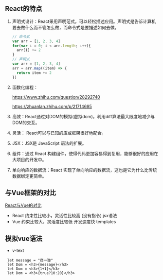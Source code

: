 ## React的特点

1. 声明式设计：React采用声明范式，可以轻松描述应用。声明式是告诉计算机要去做什么而不管怎么做，而命令式是要描述如何去做。

   ```js
   // 命令式
   var arr = [1, 2, 3, 4]
   for(var i = 0; i < arr.length; i++){
     arr[i] += 2
   }
   // 声明式
   var arr = [1, 2, 3, 4]
   arr = arr.map((item) => {
     return item += 2
   })
   ```

2. 函数化编程：

   https://www.zhihu.com/question/28292740

   https://zhuanlan.zhihu.com/p/21714695

3. 高效：React通过对DOM的模拟(虚拟dom)，利用diff算法最大限度地减少与DOM的交互。

4. 灵活： React可以与已知的库或框架很好地配合。

5. JSX：JSX是 JavaScript 语法的扩展。

6. 组件：通过 React 构建组件，使得代码更加容易得到复用，能够很好的应用在大项目的开发中。

7. 单向响应的数据流：React 实现了单向响应的数据流，这也是它为什么比传统数据绑定更简单。

## 与Vue框架的对比

 [React与Vue的对比](https://cn.vuejs.org/v2/guide/comparison.html)

- React 约束性比较小，灵活性比较高 (没有指令)  jsx语法
- Vue 约束比较大，灵活度比较低 开发速度快 templates

## 模拟vue语法

- v-text

```react
 let message = "商一璇"
 let Dom = <h3>{message}</h3>
 let Dom = <h3>{1+1}</h3>
 let Dom = <h3>{true?10:20}</h3>
```

